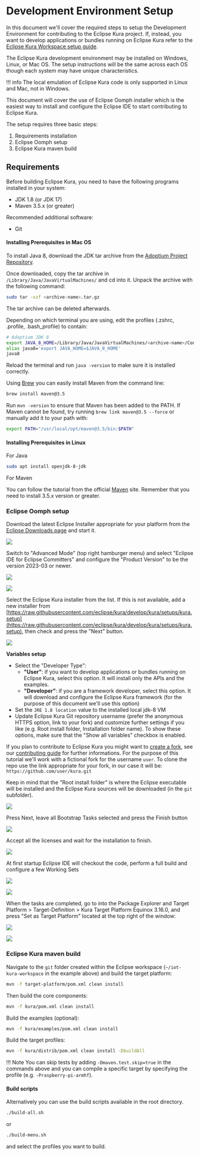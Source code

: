 # Development Environment Setup

In this document we'll cover the required steps to setup the Development Environment for contributing to the Eclipse Kura project. If, instead, you want to develop applications or bundles running on Eclipse Kura refer to the [Eclipse Kura Workspace setup guide](./kura-workspace-setup.md).

The Eclipse Kura development environment may be installed on Windows, Linux, or Mac OS. The setup instructions will be the same across each OS though each system may have unique characteristics.

!!! info
    The local emulation of Eclipse Kura code is only supported in Linux and Mac, not in Windows.

This document will cover the use of Eclipse Oomph installer which is the easiest way to install and configure the Eclipse IDE to start contributing to Eclipse Kura.

The setup requires three basic steps:

1. Requirements installation
2. Eclipse Oomph setup
3. Eclipse Kura maven build

## Requirements

Before building Eclipse Kura, you need to have the following programs installed in your system:

- JDK 1.8 (or JDK 17)
- Maven 3.5.x (or greater)

Recommended additional software:

- Git

#### Installing Prerequisites in Mac OS 

To install Java 8, download the JDK tar archive from the [Adoptium Project Repository](https://adoptium.net/releases.html?variant=openjdk8&jvmVariant=hotspot).

Once downloaded, copy the tar archive in `/Library/Java/JavaVirtualMachines/` and cd into it. Unpack the archive with the following command:
```bash
sudo tar -xzf <archive-name>.tar.gz
```
The tar archive can be deleted afterwards.

Depending on which terminal you are using, edit the profiles (.zshrc, .profile, .bash_profile) to contain:
```bash
# Adoptium JDK 8
export JAVA_8_HOME=/Library/Java/JavaVirtualMachines/<archive-name>/Contents/Home
alias java8='export JAVA_HOME=$JAVA_8_HOME'
java8 
```
Reload the terminal and run `java -version` to make sure it is installed correctly.

Using [Brew](https://brew.sh/) you can easily install Maven from the command line:
```bash
brew install maven@3.5
```
Run `mvn -version` to ensure that Maven has been added to the PATH. If Maven cannot be found, try running `brew link maven@3.5 --force` or manually add it to your path with:
```bash
export PATH="/usr/local/opt/maven@3.5/bin:$PATH"
```

#### Installing Prerequisites in Linux

For Java
```bash
sudo apt install openjdk-8-jdk
```

For Maven   

You can follow the tutorial from the official [Maven](http://maven.apache.org/install.html) site. Remember that you need to install 3.5.x version or greater.

### Eclipse Oomph setup

Download the latest Eclipse Installer appropriate for your platform from the [Eclipse Downloads page](https://www.eclipse.org/downloads/packages/installer) and start it.

![](./images/development-environment-setup/devenvsetup-0.png)

Switch to "Advanced Mode" (top right hamburger menu) and select "Eclipse IDE for Eclipse Committers" and configure the "Product Version" to be the version 2023-03 or newer.

![](./images/development-environment-setup/devenvsetup-1.png)

![](./images/development-environment-setup/devenvsetup-2.png)

Select the Eclipse Kura installer from the list. If this is not available, add a new installer from [https://raw.githubusercontent.com/eclipse/kura/develop/kura/setups/kura.setup](https://raw.githubusercontent.com/eclipse/kura/develop/kura/setups/kura.setup), then check and press the "Next" button.

![](./images/development-environment-setup/devenvsetup-3.png)

**Variables setup**

- Select the "Developer Type":
    - **"User"**: if you want to develop applications or bundles running on Eclipse Kura, select this option. It will install only the APIs and the examples.
    - **"Developer"**: if you are a framework developer, select this option. It will download and configure the Eclipse Kura framework (for the purpose of this document we'll use this option)
- Set the `JRE 1.8 location` value to the installed local jdk-8 VM
- Update Eclipse Kura Git repository username (prefer the anonymous HTTPS option, link to your fork) and customize further settings if you like (e.g. Root install folder, Installation folder name). To show these options, make sure that the "Show all variables" checkbox is enabled.

If you plan to contribute to Eclipse Kura you might want to [create a fork](https://docs.github.com/en/get-started/quickstart/fork-a-repo), see our [contributing guide](https://github.com/eclipse/kura/blob/develop/CONTRIBUTING.md) for further informations. For the purpose of this tutorial we'll work with a fictional fork for the username `user`. To clone the repo use the link appropriate for your fork, in our case it will be: `https://github.com/user/kura.git`

Keep in mind that the "Root install folder" is where the Eclipse executable will be installed and the Eclipse Kura sources will be downloaded (in the `git` subfolder).

![](./images/development-environment-setup/devenvsetup-4.png)

Press Next, leave all Bootstrap Tasks selected and press the Finish button

![](./images/development-environment-setup/devenvsetup-5.png)

Accept all the licenses and wait for the installation to finish. 

![](./images/development-environment-setup/devenvsetup-6.png)

At first startup Eclipse IDE will checkout the code, perform a full build and configure a few Working Sets

![](./images/development-environment-setup/devenvsetup-7.png)

![](./images/development-environment-setup/devenvsetup-8.png)

When the tasks are completed, go to into the Package Explorer and Target Platform > Target-Definition > Kura Target Platform Equinox 3.16.0, and press "Set as Target Platform" located at the top right of the window:

![](./images/development-environment-setup/devenvsetup-9.png)

![](./images/development-environment-setup/devenvsetup-10.png)

### Eclipse Kura maven build

Navigate to the `git` folder created within the Eclipse workspace (`~/iot-kura-workspace` in the example above) and build the target platform:

```bash
mvn -f target-platform/pom.xml clean install
```

Then build the core components:

```bash
mvn -f kura/pom.xml clean install
```

Build the examples (optional):

```bash
mvn -f kura/examples/pom.xml clean install
```

Build the target profiles:

```bash
mvn -f kura/distrib/pom.xml clean install -DbuildAll
```

!!! Note
    You can skip tests by adding `-Dmaven.test.skip=true` in the commands above and you can compile a specific target by specifying the profile (e.g. `-Praspberry-pi-armhf`).

#### Build scripts

Alternatively you can use the build scripts available in the root directory.

```bash
./build-all.sh
```

or

```bash
./build-menu.sh
```

and select the profiles you want to build.
